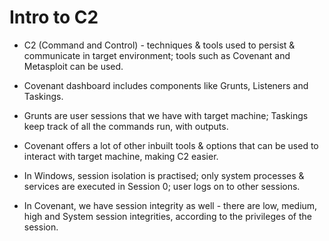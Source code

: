 # Intro to C2

* C2 (Command and Control) - techniques & tools used to persist & communicate in target environment; tools such as Covenant and Metasploit can be used.

* Covenant dashboard includes components like Grunts, Listeners and Taskings.

* Grunts are user sessions that we have with target machine; Taskings keep track of all the commands run, with outputs.

* Covenant offers a lot of other inbuilt tools & options that can be used to interact with target machine, making C2 easier.

* In Windows, session isolation is practised; only system processes & services are executed in Session 0; user logs on to other sessions.

* In Covenant, we have session integrity as well - there are low, medium, high and System session integrities, according to the privileges of the session.
